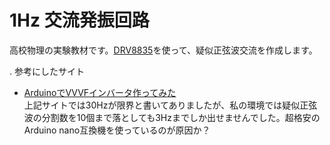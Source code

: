 # 1Hz 交流発振回路
高校物理の実験教材です。[DRV8835](https://akizukidenshi.com/catalog/g/gK-10346/)を使って、疑似正弦波交流を作成します。  
  
. 参考にしたサイト
  - [ArduinoでVVVFインバータ作ってみた](https://qiita.com/tueks3/items/b0e06d58cec6778cc54d)  
  上記サイトでは30Hzが限界と書いてありましたが、私の環境では疑似正弦波の分割数を10個まで落としても3Hzまでしか出せませんでした。超格安のArduino nano互換機を使っているのが原因か？